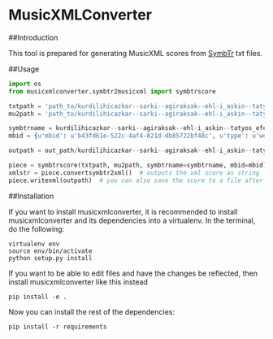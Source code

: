 # MusicXMLConverter

##Introduction

This tool is prepared for generating MusicXML scores from [SymbTr](https://github.com/MTG/SymbTr) txt files.

##Usage

```python
import os
from musicxmlconverter.symbtr2musicxml import symbtrscore

txtpath = 'path_to/kurdilihicazkar--sarki--agiraksak--ehl-i_askin--tatyos_efendi.txt'
mu2path = 'path_to/kurdilihicazkar--sarki--agiraksak--ehl-i_askin--tatyos_efendi.mu2'

symbtrname = kurdilihicazkar--sarki--agiraksak--ehl-i_askin--tatyos_efendi
mbid = {u'mbid': u'b43fd61e-522c-4af4-821d-db85722bf48c', u'type': u'work'}

outpath = out_path/kurdilihicazkar--sarki--agiraksak--ehl-i_askin--tatyos_efendi.xml

piece = symbtrscore(txtpath, mu2path, symbtrname=symbtrname, mbid=mbid) #txt info is fetched and attributes are calculated
xmlstr = piece.convertsymbtr2xml()  # outputs the xml score as string
piece.writexml(outpath)  # you can also save the score to a file after calling the conversion method above
```

##Installation

If you want to install musicxmlconverter, it is recommended to install musicxmlconverter and its dependencies into a virtualenv. In the terminal, do the following:
```
virtualenv env
source env/bin/activate
python setup.py install
```
If you want to be able to edit files and have the changes be reflected, then install musicxmlconverter like this instead
```
pip install -e .
```
Now you can install the rest of the dependencies:
```
pip install -r requirements
```
